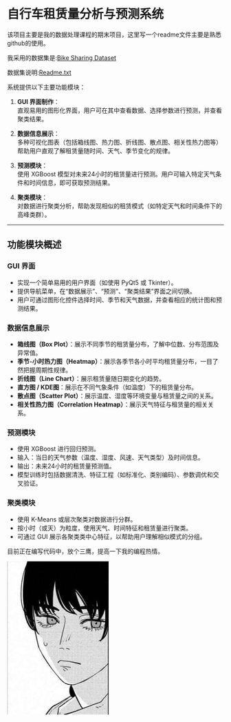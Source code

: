 # 自行车租赁量分析与预测系统

该项目主要是我的数据处理课程的期末项目，这里写一个readme文件主要是熟悉github的使用。

我采用的数据集是:[Bike Sharing Dataset](https://www.kaggle.com/datasets/lakshmi25npathi/bike-sharing-dataset)

数据集说明:[Readme.txt](data/Readme.txt)

系统提供以下主要功能模块：


1. **GUI 界面制作**：  
   直观易用的图形化界面，用户可在其中查看数据、选择参数进行预测，并查看聚类结果。

2. **数据信息展示**：  
   多种可视化图表（包括箱线图、热力图、折线图、散点图、相关性热力图等）帮助用户直观了解租赁量随时间、天气、季节变化的规律。

3. **预测模块**：  
   使用 XGBoost 模型对未来24小时的租赁量进行预测。用户可输入特定天气条件和时间信息，即可获取预测结果。

4. **聚类模块**：  
   对数据进行聚类分析，帮助发现相似的租赁模式（如特定天气和时间条件下的高峰类群）。

---

## 功能模块概述

### GUI 界面
- 实现一个简单易用的用户界面（如使用 PyQt5 或 Tkinter）。  
- 提供导航菜单，在“数据展示”、“预测”、“聚类结果”界面之间切换。  
- 用户可通过图形化控件选择时间、季节和天气数据，并查看相应的统计图和预测结果。

### 数据信息展示
- **箱线图（Box Plot）**：展示不同季节的租赁量分布，了解中位数、分布范围及异常值。  
- **季节-小时热力图（Heatmap）**：展示各季节各小时平均租赁量分布，一目了然把握周期性规律。  
- **折线图（Line Chart）**：展示租赁量随日期变化的趋势。  
- **直方图 / KDE图**：展示在不同气象条件（如温度）下的租赁量分布。  
- **散点图（Scatter Plot）**：展示温度、湿度等环境变量与租赁量之间的关系。  
- **相关性热力图（Correlation Heatmap）**：展示天气特征与租赁量的相关关系。

### 预测模块
- 使用 XGBoost 进行回归预测。  
- 输入：当日的天气参数（温度、湿度、风速、天气类型）及时间信息。  
- 输出：未来24小时的租赁量预测值。  
- 模型训练时包括数据清洗、特征工程（如标准化、类别编码）、参数调优和交叉验证。

### 聚类模块
- 使用 K-Means 或层次聚类对数据进行分群。  
- 按小时（或天）为粒度，使用天气、时间特征和租赁量进行聚类。  
- 可通过 GUI 展示各聚类类中心特征，以帮助用户理解相似模式的分组。
  
目前正在编写代码中，放个三鹰，提高一下我的编程热情。

![鹰鹰鹰](img/鹰鹰鹰.png)
